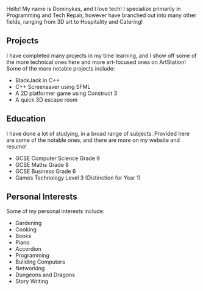 Hello! My name is Dominykas, and I love tech!
I specialize primarily in Programming and Tech Repair, however have branched out into many other fields, ranging from 3D art to Hospitality and Catering!

## Projects
I have completed many projects in my time learning, and I show off some of the more technical ones here and more art-focused ones on ArtStation!
Some of the more notable projects include:
- BlackJack in C++
- C++ Screensaver using SFML
- A 2D platformer game using Construct 3
- A quick 3D escape room

## Education
I have done a lot of studying, in a broad range of subjects. Provided here are some of the notable ones, and there are more on my website and resume!
- GCSE Computer Science Grade 9
- GCSE Maths Grade 8
- GCSE Business Grade 6
- Games Technology Level 3 (Distinction for Year 1)

## Personal Interests
Some of my personal interests include:
- Gardening
- Cooking
- Books
- Piano
- Accordion
- Programming
- Building Computers
- Networking
- Dungeons and Dragons
- Story Writing
